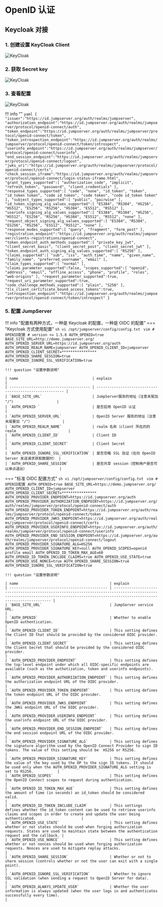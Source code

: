 # OpenID 认证

## Keycloak 对接

### 1. 创建设置 KeyCloak Client

![KeyCloak](../../img/Keycloak_01.png)

### 2. 获取 Secret key

![KeyCloak](../../img/Keycloak_02.png)

### 3. 查看配置

![KeyCloak](../../img/Keycloak_03.png)

!!! info ""
    ```yaml
    {
        "issuer":"https://id.jumpserver.org/auth/realms/jumpserver",
        "authorization_endpoint":"https://id.jumpserver.org/auth/realms/jumpserver/protocol/openid-connect/auth",
        "token_endpoint":"https://id.jumpserver.org/auth/realms/jumpserver/protocol/openid-connect/token",
        "token_introspection_endpoint":"https://id.jumpserver.org/auth/realms/jumpserver/protocol/openid-connect/token/introspect",
        "userinfo_endpoint":"https://id.jumpserver.org/auth/realms/jumpserver/protocol/openid-connect/userinfo",
        "end_session_endpoint":"https://id.jumpserver.org/auth/realms/jumpserver/protocol/openid-connect/logout",
        "jwks_uri":"https://id.jumpserver.org/auth/realms/jumpserver/protocol/openid-connect/certs",
        "check_session_iframe":"https://id.jumpserver.org/auth/realms/jumpserver/protocol/openid-connect/login-status-iframe.html",
        "grant_types_supported":[
            "authorization_code",
            "implicit",
            "refresh_token",
            "password",
            "client_credentials"
        ],
        "response_types_supported":[
            "code",
            "none",
            "id_token",
            "token",
            "id_token token",
            "code id_token",
            "code token",
            "code id_token token"
        ],
        "subject_types_supported":[
            "public",
            "pairwise"
        ],
        "id_token_signing_alg_values_supported":[
            "ES384",
            "RS384",
            "HS256",
            "HS512",
            "ES256",
            "RS256",
            "HS384",
            "ES512",
            "RS512"
        ],
        "userinfo_signing_alg_values_supported":[
            "ES384",
            "RS384",
            "HS256",
            "HS512",
            "ES256",
            "RS256",
            "HS384",
            "ES512",
            "RS512",
            "none"
        ],
        "request_object_signing_alg_values_supported":[
            "ES384",
            "RS384",
            "ES256",
            "RS256",
            "ES512",
            "RS512",
            "none"
        ],
        "response_modes_supported":[
            "query",
            "fragment",
            "form_post"
        ],
        "registration_endpoint":"https://id.jumpserver.org/auth/realms/jumpserver/clients-registrations/openid-connect",
        "token_endpoint_auth_methods_supported":[
            "private_key_jwt",
            "client_secret_basic",
            "client_secret_post",
            "client_secret_jwt"
        ],
        "token_endpoint_auth_signing_alg_values_supported":[
            "RS256"
        ],
        "claims_supported":[
            "sub",
            "iss",
            "auth_time",
            "name",
            "given_name",
            "family_name",
            "preferred_username",
            "email"
        ],
        "claim_types_supported":[
            "normal"
        ],
        "claims_parameter_supported":false,
        "scopes_supported":[
            "openid",
            "address",
            "email",
            "offline_access",
            "phone",
            "profile",
            "roles",
            "web-origins"
        ],
        "request_parameter_supported":true,
        "request_uri_parameter_supported":true,
        "code_challenge_methods_supported":[
            "plain",
            "S256"
        ],
        "tls_client_certificate_bound_access_tokens":true,
        "introspection_endpoint":"https://id.jumpserver.org/auth/realms/jumpserver/protocol/openid-connect/token/introspect"
    }
    ```

### 5. 配置 JumpServer

!!! info "配置有两种方式，一种是 Keycloak 的配置，一种是 OIDC 的配置"
=== "Keycloak 方式使用配置"
    ```sh
    vi /opt/jumpserver/config/config.txt
    ```
    ```vim
    # OPENID配置
    # version <= 1.5.8
    AUTH_OPENID=true
    BASE_SITE_URL=http://demo.jumpserver.org/
    AUTH_OPENID_SERVER_URL=https://id.jumpserver.org/auth
    AUTH_OPENID_REALM_NAME=jumpserver
    AUTH_OPENID_CLIENT_ID=jumpserver
    AUTH_OPENID_CLIENT_SECRET=****************
    AUTH_OPENID_SHARE_SESSION=true
    AUTH_OPENID_IGNORE_SSL_VERIFICATION=true
    ```

    !!! question "设置参数说明"

    | name                                  | explain                                                 |
    | ------------------------------------- | ------------------------------------------------------- |
    | `BASE_SITE_URL`                       | JumpServer服务的地址（注意末尾加  "/"）                   |
    | `AUTH_OPENID `                        | 是否启用 OpenID 认证                                     |
    | `AUTH_OPENID_SERVER_URL`              | OpenID Server 服务的地址（注意末尾要加 "/"）              |
    | `AUTH_OPENID_REALM_NAME`              | realm 名称（client 所在的的 realm                        |
    | `AUTH_OPENID_CLIENT_ID`               | Client ID                                               |
    | `AUTH_OPENID_CLIENT_SECRET`           | Client Secret                                           |
    | `AUTH_OPENID_IGNORE_SSL_VERIFICATION` | 是否忽略 SSL 验证（在向 OpenID Server 发送请求获取数据时） |
    | `AUTH_OPENID_SHARE_SESSION`           | 是否共享 session（控制用户是否可以单点退出）               |

=== "标准 OIDC 配置方式"
    ```sh
    vi /opt/jumpserver/config/config.txt
    ```
    ```vim
    # OPENID配置
    AUTH_OPENID=true
    BASE_SITE_URL=https://demo.jumpserver.org/
    AUTH_OPENID_CLIENT_ID=jumpserver
    AUTH_OPENID_CLIENT_SECRET=****************
    AUTH_OPENID_PROVIDER_ENDPOINT=https://id.jumpserver.org/auth
    AUTH_OPENID_PROVIDER_AUTHORIZATION_ENDPOINT=https://id.jumpserver.org/auth/realms/jumpserver/protocol/openid-connect/auth
    AUTH_OPENID_PROVIDER_TOKEN_ENDPOINT=https://id.jumpserver.org/auth/realms/jumpserver/protocol/openid-connect/token
    AUTH_OPENID_PROVIDER_JWKS_ENDPOINT=https://id.jumpserver.org/auth/realms/jumpserver/protocol/openid-connect/certs
    AUTH_OPENID_PROVIDER_USERINFO_ENDPOINT=https://id.jumpserver.org/auth/realms/jumpserver/protocol/openid-connect/userinfo
    AUTH_OPENID_PROVIDER_END_SESSION_ENDPOINT=https://id.jumpserver.org/auth/realms/jumpserver/protocol/openid-connect/logout
    AUTH_OPENID_PROVIDER_SIGNATURE_ALG=HS256
    AUTH_OPENID_PROVIDER_SIGNATURE_KEY=null
    AUTH_OPENID_SCOPES=openid profile email
    AUTH_OPENID_ID_TOKEN_MAX_AGE=60
    AUTH_OPENID_ID_TOKEN_INCLUDE_CLAIMS=true
    AUTH_OPENID_USE_STATE=true
    AUTH_OPENID_USE_NONCE=true
    AUTH_OPENID_SHARE_SESSION=true
    AUTH_OPENID_IGNORE_SSL_VERIFICATION=true
    ```

    !!! question "设置参数说明"

    | name                                          | explain
    | --------------------------------------------- | ------------------------------------------------------------------------------------------------------------------------------------------------------------------------------------- |
    | `BASE_SITE_URL`                               | JumpServer service URL.                                                                                                                                                               |
    | `AUTH_OPENID`                                 | Whether to enable OpenID authentication.                                                                                                                                              |
    | `AUTH_OPENID_CLIENT_ID`                       | This setting defines the Client ID that should be provided by the considered OIDC provider.                                                                                           |
    | `AUTH_OPENID_CLIENT_SECRET`                   | This setting defines the Client Secret that should be provided by the considered OIDC provider.                                                                                       |
    | `AUTH_OPENID_PROVIDER_ENDPOINT`               | This setting defines the top-level endpoint under which all OIDC-specific endpoints are available (such as the authotization, token and userinfo endpoints).                          |
    | `AUTH_OPENID_PROVIDER_AUTHORIZATION_ENDPOINT` | This setting defines the authorization endpoint URL of the OIDC provider.                                                                                                             |
    | `AUTH_OPENID_PROVIDER_TOKEN_ENDPOINT`         | This setting defines the token endpoint URL of the OIDC provider.                                                                                                                     |
    | `AUTH_OPENID_PROVIDER_JWKS_ENDPOINT`          | This setting defines the JWKs endpoint URL of the OIDC provider.                                                                                                                      |
    | `AUTH_OPENID_PROVIDER_USERINFO_ENDPOINT`      | This setting defines the userinfo endpoint URL of the OIDC provider.                                                                                                                  |
    | `AUTH_OPENID_PROVIDER_END_SESSION_ENDPOINT`   | This setting defines the end session endpoint URL of the OIDC provider.                                                                                                               |
    | `AUTH_OPENID_PROVIDER_SIGNATURE_ALG`          | This setting defines the signature algorithm used by the OpenID Connect Provider to sign ID tokens. The value of this setting should be  HS256 or RS256.                              |
    | `AUTH_OPENID_PROVIDER_SIGNATURE_KEY`          | This setting defines the value of the key used by the OP to the sign ID tokens. It should be used only when the AUTH_OPENID_PROVIDER_SIGNATURE_ALG setting is set to RS256.           |
    | `AUTH_OPENID_SCOPES`                          | This setting defines the OpenID Connect scopes to request during authentication.                                                                                                      |
    | `AUTH_OPENID_ID_TOKEN_MAX_AGE`                | This setting defines the amount of time (in seconds) an id_token should be considered valid.                                                                                          |
    | `AUTH_OPENID_ID_TOKEN_INCLUDE_CLAIM`          | This settings defines whether the id_token content can be used to retrieve userinfo claims and scopes in order to create and update the user being authenticated.                     |
    | `AUTH_OPENID_USE_STATE`                       | This setting defines whether or not states should be used when forging authorization requests. States are used to maintain state between the authentication request and the callback. |
    | `AUTH_OPENID_USE_NONCE`                       | This setting defines whether or not nonces should be used when forging authorization requests. Nonces are used to mitigate replay attacks.                                            |
    | `AUTH_OPENID_SHARE_SESSION`                   | Whether or not to share session (controls whether or not the user can exit with a single point).                                                                                      |
    | `AUTH_OPENID_IGNORE_SSL_VERIFICATION`         | Whether to ignore SSL validation (when sending a request to OpenID Server for data).                                                                                                  |
    | `AUTH_OPENID_ALWAYS_UPDATE_USER`              | Whether the user information is always updated (when the user logs in and authenticates successfully every time).                                                                     |

